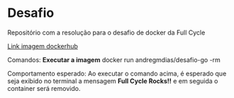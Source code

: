 # Desafio
Repositório com a resolução para o desafio de docker da Full Cycle

[Link imagem dockerhub](https://hub.docker.com/r/andregmdias/desafio-go)

Comandos:
**Executar a imagem**
docker run andregmdias/desafio-go -rm

Comportamento esperado:
Ao executar o comando acima, é esperado que seja exibido no terminal a mensagem **Full Cycle Rocks!!** e em seguida o container será removido.

